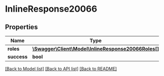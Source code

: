 # InlineResponse20066

## Properties
Name | Type | Description | Notes
------------ | ------------- | ------------- | -------------
**roles** | [**\Swagger\Client\Model\InlineResponse20066Roles[]**](InlineResponse20066Roles.md) |  | [optional] 
**success** | **bool** |  | [optional] 

[[Back to Model list]](../../README.md#documentation-for-models) [[Back to API list]](../../README.md#documentation-for-api-endpoints) [[Back to README]](../../README.md)

